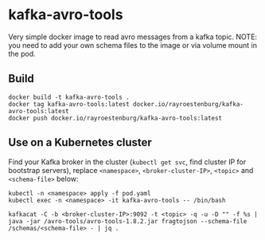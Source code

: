 # kafka-avro-tools

Very simple docker image to read avro messages from a kafka topic.
NOTE: you need to add your own schema files to the image or via volume mount in the pod.

## Build

```
docker build -t kafka-avro-tools .
docker tag kafka-avro-tools:latest docker.io/rayroestenburg/kafka-avro-tools:latest
docker push docker.io/rayroestenburg/kafka-avro-tools:latest
```

## Use on a Kubernetes cluster
Find your Kafka broker in the cluster (`kubectl get svc`, find cluster IP for bootstrap servers), replace `<namespace>`, `<broker-cluster-IP>`, `<topic>` and `<schema-file>` below:

```
kubectl -n <namespace> apply -f pod.yaml
kubectl exec -n <namespace> -it kafka-avro-tools -- /bin/bash

kafkacat -C -b <broker-cluster-IP>:9092 -t <topic> -q -u -D "" -f %s | java -jar /avro-tools/avro-tools-1.8.2.jar fragtojson --schema-file /schemas/<schema-file> - | jq .
```